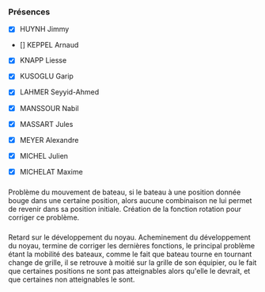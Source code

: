 ### Présences
- [x] HUYNH Jimmy
- [] KEPPEL Arnaud
- [x] KNAPP Liesse 
- [x] KUSOGLU Garip
- [x] LAHMER Seyyid-Ahmed
- [x] MANSSOUR Nabil 
- [x] MASSART Jules
- [x] MEYER Alexandre
- [x] MICHEL Julien
- [x] MICHELAT Maxime


### 

Problème du mouvement de bateau, si le bateau à une position donnée bouge dans une certaine position, alors aucune combinaison ne lui permet de revenir dans sa position initiale.
Création de la fonction rotation pour corriger ce problème.

###

Retard sur le développement du noyau.
Acheminement du développement du noyau, termine de corriger les dernières fonctions, le principal problème étant la mobilité des bateaux, comme le fait que bateau tourne en tournant change de grille, il se retrouve à moitié sur la grille de son équipier, ou le fait que certaines positions ne sont pas atteignables alors qu'elle le devrait, et que certaines non atteignables le sont.